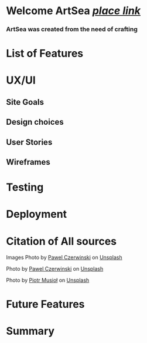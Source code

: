 # Welcome ArtSea [*place link*](ArtSea) 
### ArtSea was created from the need of crafting 

# List of Features

# UX/UI

## Site Goals
## Design choices
## User Stories
## Wireframes

# Testing

# Deployment

# Citation of All sources
Images Photo by <a href="https://unsplash.com/@pawel_czerwinski?utm_source=unsplash&utm_medium=referral&utm_content=creditCopyText">Pawel Czerwinski</a> on <a href="https://unsplash.com/s/photos/wave-art?utm_source=unsplash&utm_medium=referral&utm_content=creditCopyText">Unsplash</a>

Photo by <a href="https://unsplash.com/@pawel_czerwinski?utm_source=unsplash&utm_medium=referral&utm_content=creditCopyText">Pawel Czerwinski</a> on <a href="https://unsplash.com/s/photos/wave-art?utm_source=unsplash&utm_medium=referral&utm_content=creditCopyText">Unsplash</a>

Photo by <a href="https://unsplash.com/@szamanm?utm_source=unsplash&utm_medium=referral&utm_content=creditCopyText">Piotr Musioł</a> on <a href="https://unsplash.com/s/photos/wall-drawing?utm_source=unsplash&utm_medium=referral&utm_content=creditCopyText">Unsplash</a>
  
  

# Future Features

# Summary